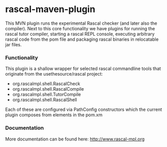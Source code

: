 # rascal-maven-plugin

This MVN plugin runs the experimental Rascal checker (and later also the compiler). Next to this 
core functionality we have plugins for running the rascal tutor compiler, starting a rascal REPL console, executing arbitrary rascal code from the pom file and packaging rascal binaries in relocatable jar files. 

### Functionality

This plugin is a shallow wrapper for selected rascal commandline tools 
that originate from the usethesource/rascal project:

* org.rascalmpl.shell.RascalCheck
* org.rascalmpl.shell.RascalCompile
* org.rascalmpl.shell.TutorCompile
* org.rascalmpl.shell.RascalShell

Each of these are configured via PathConfig constructors
which the current plugin composes from elements in the pom.xm

### Documentation

More documentation can be found here: http://www.rascal-mpl.org